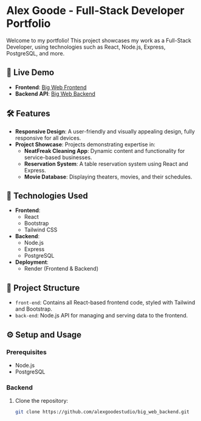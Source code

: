 # Alex Goode - Full-Stack Developer Portfolio

Welcome to my portfolio! This project showcases my work as a Full-Stack Developer, using technologies such as React, Node.js, Express, PostgreSQL, and more.

## 🔗 Live Demo
- **Frontend**: [Big Web Frontend](https://big-web-frontend.onrender.com)
- **Backend API**: [Big Web Backend](https://big-web-backend.onrender.com)

## 🛠 Features
- **Responsive Design**: A user-friendly and visually appealing design, fully responsive for all devices.
- **Project Showcase**: Projects demonstrating expertise in:
  - **NeatFreak Cleaning App**: Dynamic content and functionality for service-based businesses.
  - **Reservation System**: A table reservation system using React and Express.
  - **Movie Database**: Displaying theaters, movies, and their schedules.

## 🚀 Technologies Used
- **Frontend**:
  - React
  - Bootstrap
  - Tailwind CSS
- **Backend**:
  - Node.js
  - Express
  - PostgreSQL
- **Deployment**:
  - Render (Frontend & Backend)

## 📂 Project Structure
- `front-end`: Contains all React-based frontend code, styled with Tailwind and Bootstrap.
- `back-end`: Node.js API for managing and serving data to the frontend.

## ⚙️ Setup and Usage
### Prerequisites
- Node.js
- PostgreSQL

### Backend
1. Clone the repository:
   ```bash
   git clone https://github.com/alexgoodestudio/big_web_backend.git
